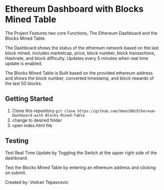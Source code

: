 # Ethereum Dashboard with Blocks Mined Table

The Project Features two core Functions, The Ethereum Dashboard and the Blocks Mined Table. 

The Dashboard shows the status of the ethereum network based on the last block mined. includes marketcap, price, block number, block transactions, Hashrate, and block difficulty. Updates every 5 minutes when real time update is enabled.

The Blocks Mined Table is Built based on the provided ethereum address and shows the block number, converted timestamp, and block rewards of the last 50 blocks.

## Getting Started

1. Clone this repository `git clone https://github.com/Vman100/Ethereum-Dashboard-with-Blocks-Mined-Table`
2. change to desired folder
3. open index.html file

## Testing

Test Real Time Update by Toggling the Switch at the upper right side of the dashboard.

Test the Blocks Mined Table by entering an ethereum address and clicking on submit.

Created by: Vedran Tepavcevic
